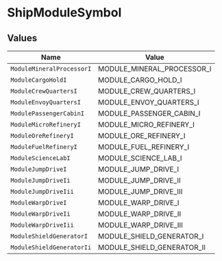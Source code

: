 # ShipModuleSymbol


## Values

| Name                       | Value                      |
| -------------------------- | -------------------------- |
| `ModuleMineralProcessorI`  | MODULE_MINERAL_PROCESSOR_I |
| `ModuleCargoHoldI`         | MODULE_CARGO_HOLD_I        |
| `ModuleCrewQuartersI`      | MODULE_CREW_QUARTERS_I     |
| `ModuleEnvoyQuartersI`     | MODULE_ENVOY_QUARTERS_I    |
| `ModulePassengerCabinI`    | MODULE_PASSENGER_CABIN_I   |
| `ModuleMicroRefineryI`     | MODULE_MICRO_REFINERY_I    |
| `ModuleOreRefineryI`       | MODULE_ORE_REFINERY_I      |
| `ModuleFuelRefineryI`      | MODULE_FUEL_REFINERY_I     |
| `ModuleScienceLabI`        | MODULE_SCIENCE_LAB_I       |
| `ModuleJumpDriveI`         | MODULE_JUMP_DRIVE_I        |
| `ModuleJumpDriveIi`        | MODULE_JUMP_DRIVE_II       |
| `ModuleJumpDriveIii`       | MODULE_JUMP_DRIVE_III      |
| `ModuleWarpDriveI`         | MODULE_WARP_DRIVE_I        |
| `ModuleWarpDriveIi`        | MODULE_WARP_DRIVE_II       |
| `ModuleWarpDriveIii`       | MODULE_WARP_DRIVE_III      |
| `ModuleShieldGeneratorI`   | MODULE_SHIELD_GENERATOR_I  |
| `ModuleShieldGeneratorIi`  | MODULE_SHIELD_GENERATOR_II |